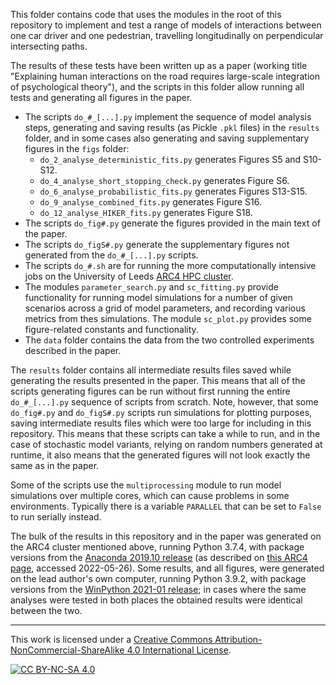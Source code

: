 This folder contains code that uses the modules in the root of this repository to implement and test a range of models of interactions between one car driver and one pedestrian, travelling longitudinally on perpendicular intersecting paths. 

The results of these tests have been written up as a paper (working title "Explaining human interactions on the road requires large-scale integration of psychological theory"), and the scripts in this folder allow running all tests and generating all figures in the paper.

* The scripts `do_#_[...].py` implement the sequence of model analysis steps, generating and saving results (as Pickle `.pkl` files) in the `results` folder, and in some cases also generating and saving supplementary figures in the `figs` folder:
    * `do_2_analyse_deterministic_fits.py` generates Figures S5 and S10-S12.
    * `do_4_analyse_short_stopping_check.py` generates Figure S6.
    * `do_6_analyse_probabilistic_fits.py` generates Figures S13-S15.
    * `do_9_analyse_combined_fits.py` generates Figure S16.
    * `do_12_analyse_HIKER_fits.py` generates Figure S18.
* The scripts `do_fig#.py` generate the figures provided in the main text of the paper.
* The scripts `do_figS#.py` generate the supplementary figures not generated from the `do_#_[...].py` scripts.
* The scripts `do_#.sh` are for running the more computationally intensive jobs on the University of Leeds [ARC4 HPC cluster](https://arcdocs.leeds.ac.uk/).
* The modules `parameter_search.py` and `sc_fitting.py` provide functionality for running model simulations for a number of given scenarios across a grid of model parameters, and recording various metrics from thes simulations. The module `sc_plot.py` provides some figure-related constants and functionality.
* The `data` folder contains the data from the two controlled experiments described in the paper. 



The `results` folder contains all intermediate results files saved while generating the results presented in the paper. This means that all of the scripts generating figures can be run without first running the entire `do_#_[...].py` sequence of scripts from scratch. Note, however, that some `do_fig#.py` and `do_figS#.py` scripts run simulations for plotting purposes, saving intermediate results files which were too large for including in this repository. This means that these scripts can take a while to run, and in the case of stochastic model variants, relying on random numbers generated at runtime, it also means that the generated figures will not look exactly the same as in the paper.

Some of the scripts use the `multiprocessing` module to run model simulations over multiple cores, which can cause problems in some environments. Typically there is a variable `PARALLEL` that can be set to `False` to run serially instead.

The bulk of the results in this repository and in the paper was generated on the ARC4 cluster mentioned above, running Python 3.7.4, with package versions from the [Anaconda 2019.10 release](https://docs.anaconda.com/anaconda/reference/release-notes/#anaconda-2019-10-october-15-2019) (as described on [this ARC4 page](https://arcdocs.leeds.ac.uk/software/compilers/anaconda.html), accessed 2022-05-26). Some results, and all figures, were generated on the lead author's own computer, running Python 3.9.2, with package versions from the [WinPython 2021-01 release](https://winpython.github.io/); in cases where the same analyses were tested in both places the obtained results were identical between the two.

---

This work is licensed under a
[Creative Commons Attribution-NonCommercial-ShareAlike 4.0 International License][cc-by-nc-sa].

[![CC BY-NC-SA 4.0][cc-by-nc-sa-image]][cc-by-nc-sa]

[cc-by-nc-sa]: http://creativecommons.org/licenses/by-nc-sa/4.0/
[cc-by-nc-sa-image]: https://i.creativecommons.org/l/by-nc-sa/4.0/88x31.png